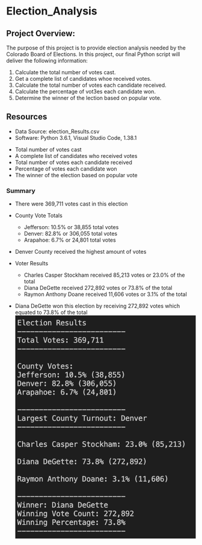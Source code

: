 # Election_Analysis

## Project Overview: 
The purpose of this project is to provide election analysis needed by the Colorado Board of Elections.
In this project, our final Python script will deliver the following information: 

1. Calculate the total number of votes cast.
2. Get a complete list of candidates whoe received votes.
2. Calculate the total number of votes each candidate received.
4. Calculate the percentage of vot3es each candidate won.
5. Determine the winner of the lection based on popular vote.

## Resources
- Data Source: election_Results.csv
- Software: Python 3.6.1, Visual Studio Code, 1.38.1

* Total number of votes cast
* A complete list of candidates who received votes
* Total number of votes each candidate received
* Percentage of votes each candidate won
* The winner of the election based on popular vote

### Summary

* There were 369,711 votes cast in this election

* County Vote Totals
   * Jefferson: 10.5% or 38,855 total votes
   * Denver: 82.8% or 306,055 total votes
   * Arapahoe: 6.7% or 24,801 total votes

* Denver County received the highest amount of votes

* Voter Results
	* Charles Casper Stockham received 85,213 votes or 23.0% of the total
	* Diana DeGette received 272,892 votes or 73.8% of the total
	* Raymon Anthony Doane received 11,606 votes or 3.1% of the total

* Diana DeGette won this election by receiving 272,892 votes which equated to 73.8% of the total
![Election Analysis Results](/Resources/Election_Results.png)
